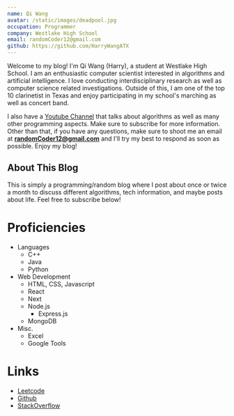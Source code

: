 ```yaml
---
name: Qi Wang
avatar: /static/images/deadpool.jpg
occupation: Programmer
company: Westlake High School
email: randomCoder12@gmail.com
github: https://github.com/HarryWangATX
---
```


Welcome to my blog! I'm Qi Wang (Harry), a student at Westlake High School. I am an enthusiastic 
computer scientist interested in algorithms and artificial intelligence. I love conducting 
interdisciplinary research as well as computer science related investigations. Outside of this,
I am one of the top 10 clarinetist in Texas and enjoy participating in my school's marching as 
 well as concert band.


I also have a [Youtube Channel](https://www.youtube.com/channel/UCXMWyG1D_a_b2HRLlBPkGMw) that 
talks about algorithms as well as many other programming aspects. Make sure to subscribe for 
more information. Other than that, if you have any questions, make sure to shoot me an email at 
**randomCoder12@gmail.com** and I'll try my best to respond as soon as possible. Enjoy my blog!


## About This Blog

This is simply a programming/random blog where I post about once or twice a month to discuss different 
algorithms, tech information, and maybe posts about life. Feel free to subscribe below!

# Proficiencies
- Languages
  - C++
  - Java
  - Python
- Web Development
  - HTML, CSS, Javascript
  - React
  - Next
  - Node.js
    - Express.js
  - MongoDB
- Misc.
  - Excel
  - Google Tools

  
# Links
  - [Leetcode](https://leetcode.com/ghost1579/)
  - [Github](https://github.com/HarryWangATX/)
  - [StackOverflow](https://stackoverflow.com/users/15899901/qi-wang)

